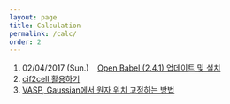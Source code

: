 ```yaml
---
layout: page
title: Calculation
permalink: /calc/
order: 2
---
```


1. 02/04/2017 (Sun.) &nbsp;&nbsp; [Open Babel (2.4.1) 업데이트 및 설치][1]
1. [cif2cell 활용하기][2]
2. [VASP, Gaussian에서 원자 위치 고정하는 방법][3]

[1]:	https://atomscience.github.io/2017/02/05/openbabel-2.4.1/ "Open Babel (2.4.1) 업데이트 및 설치"
[2]:	https://atomscience.github.io/2016/03/13/cif2cell/
[3]:	https://atomscience.github.io/2015/11/05/vaspgaussian-atomfix/
